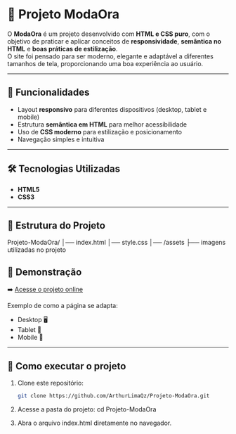 # 👗 Projeto ModaOra

O **ModaOra** é um projeto desenvolvido com **HTML e CSS puro**, com o objetivo de praticar e aplicar conceitos de **responsividade**, **semântica no HTML** e **boas práticas de estilização**.  
O site foi pensado para ser moderno, elegante e adaptável a diferentes tamanhos de tela, proporcionando uma boa experiência ao usuário.

---

## 🚀 Funcionalidades

- Layout **responsivo** para diferentes dispositivos (desktop, tablet e mobile)  
- Estrutura **semântica em HTML** para melhor acessibilidade  
- Uso de **CSS moderno** para estilização e posicionamento  
- Navegação simples e intuitiva  

---

## 🛠️ Tecnologias Utilizadas

- **HTML5**
- **CSS3**

---

## 📂 Estrutura do Projeto
Projeto-ModaOra/
│── index.html
│── style.css
│── /assets
├── imagens utilizadas no projeto
## 📸 Demonstração

➡️ [Acesse o projeto online](https://projeto-moda-ora-xi.vercel.app/) 

Exemplo de como a página se adapta:  
- Desktop 🖥️  
- Tablet 📱  
- Mobile 📲  

---

## 🔧 Como executar o projeto

1. Clone este repositório:
   ```bash
   git clone https://github.com/ArthurLimaQz/Projeto-ModaOra.git

2. Acesse a pasta do projeto:
   cd Projeto-ModaOra

3. Abra o arquivo index.html diretamente no navegador.
